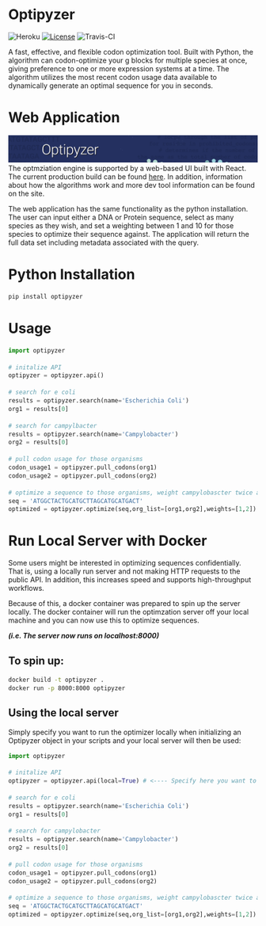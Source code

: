 # Optipyzer
![Heroku](http://heroku-badge.herokuapp.com/?app=optipyzer&style=flat&svg=1)
[![License](https://img.shields.io/badge/License-Apache%202.0-blue.svg)](https://opensource.org/licenses/Apache-2.0)
![Travis-CI](https://travis-ci.org/NLeRoy917/optipyzer.svg?branch=master)

A fast, effective, and flexible codon optimization tool. Built with Python, the algorithm can codon-optimize your g blocks for multiple species at once, giving preference to one or more expression systems at a time. The algorithm utilizes the most recent codon usage data available to dynamically generate an optimal sequence for you in seconds.

# Web Application
![Optipyzer Header](https://github.com/NLeRoy917/optipyzer/blob/master/static/imgs/header_img.png)
The optmziation engine is supported by a web-based UI built with React. The current production build can be found [here](https://optipyzer.herokuapp.com). In addition, information about how the algorithms work and more dev tool information can be found on the site. 

The web application has the same functionality as the python installation. The user can input either a DNA or Protein sequence, select as many species as they wish, and set a weighting between 1 and 10 for those species to optimize their sequence against. The application will return the full data set including metadata associated with the query.

# Python Installation
```sh
pip install optipyzer
```

# Usage
```python
import optipyzer

# initalize API
optipyzer = optipyzer.api()

# search for e coli
results = optipyzer.search(name='Escherichia Coli')
org1 = results[0]

# search for campylbacter
results = optipyzer.search(name='Campylobacter')
org2 = results[0]

# pull codon usage for those organisms
codon_usage1 = optipyzer.pull_codons(org1)
codon_usage2 = optipyzer.pull_codons(org2)

# optimize a sequence to those organisms, weight campylobascter twice as much
seq = 'ATGGCTACTGCATGCTTAGCATGCATGACT'
optimized = optipyzer.optimize(seq,org_list=[org1,org2],weights=[1,2])
```

# Run Local Server with Docker
Some users might be interested in optimizing sequences confidentially. That is, using a locally run server and not making HTTP requests to the public API. In addition, this increases speed and supports high-throughput workflows.

Because of this, a docker container was prepared to spin up the server locally. The docker container will run the optimzation server off your local machine and you can now use this to optimize sequences.

***(i.e. The server now runs on localhost:8000)***

## To spin up:
```sh
docker build -t optipyzer .
docker run -p 8000:8000 optipyzer
```

## Using the local server
Simply specify you want to run the optimizer locally when initializing an Optipyzer object in your scripts and your local server will then be used:
```python
import optipyzer

# initalize API
optipyzer = optipyzer.api(local=True) # <---- Specify here you want to use local server

# search for e coli
results = optipyzer.search(name='Escherichia Coli')
org1 = results[0]

# search for campylobacter
results = optipyzer.search(name='Campylobacter')
org2 = results[0]

# pull codon usage for those organisms
codon_usage1 = optipyzer.pull_codons(org1)
codon_usage2 = optipyzer.pull_codons(org2)

# optimize a sequence to those organisms, weight campylobascter twice as much
seq = 'ATGGCTACTGCATGCTTAGCATGCATGACT'
optimized = optipyzer.optimize(seq,org_list=[org1,org2],weights=[1,2])
```

